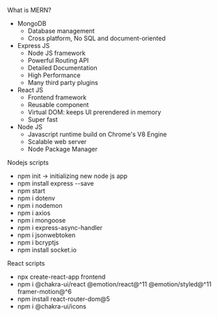 What is MERN?
- MongoDB
    - Database management
    - Cross platform, No SQL and document-oriented
- Express JS
    - Node JS framework
    - Powerful Routing API
    - Detailed Documentation
    - High Performance
    - Many third party plugins
- React JS
    - Frontend framework
    - Reusable component
    - Virtual DOM: keeps UI prerendered in memory
    - Super fast
- Node JS
    - Javascript runtime build on Chrome's V8 Engine
    - Scalable web server
    - Node Package Manager

Nodejs scripts
- npm init -> initializing new node js app
- npm install express --save
- npm start
- npm i dotenv
- npm i nodemon
- npm i axios
- npm i mongoose
- npm i express-async-handler
- npm i jsonwebtoken
- npm i bcryptjs
- npm install socket.io

React scripts
- npx create-react-app frontend
- npm i @chakra-ui/react @emotion/react@^11 @emotion/styled@^11 framer-motion@^6
- npm install react-router-dom@5
- npm i @chakra-ui/icons